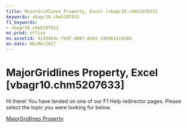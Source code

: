 ```yaml
---
title: MajorGridlines Property, Excel [vbagr10.chm5207633]
keywords: vbagr10.chm5207633
f1_keywords:
- vbagr10.chm5207633
ms.prod: office
ms.assetid: 423d4b4c-fe97-4087-8e61-348d613cb568
ms.date: 06/08/2017
---
```



# MajorGridlines Property, Excel [vbagr10.chm5207633]

Hi there! You have landed on one of our F1 Help redirector pages. Please select the topic you were looking for below.

[MajorGridlines Property](http://msdn.microsoft.com/library/d160f530-e92e-4528-e207-d47ae710a7d5%28Office.15%29.aspx)

